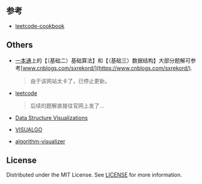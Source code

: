 ## 参考
- [leetcode-cookbook](https://leetcode.cn/leetbook/read/leetcode-cookbook/5is6a6/)

## Others
- [一本通](http://ybt.ssoier.cn:8088/)上的【（基础二）基础算法】和【（基础三）数据结构】大部分题解可参考[www.cnblogs.com/sxrekord/](https://www.cnblogs.com/sxrekord/).
    > 由于该网站太卡了，已停止更新。

- [leetcode](https://leetcode.cn/u/rekord/)
    > 后续的题解直接往官网上发了...
    
- [Data Structure Visualizations](https://www.cs.usfca.edu/~galles/visualization/Algorithms.html)
- [VISUALGO](https://visualgo.net/en)
- [algorithm-visualizer](https://github.com/algorithm-visualizer/algorithm-visualizer)

## License
Distributed under the MIT License. See [LICENSE](LICENSE) for more information.